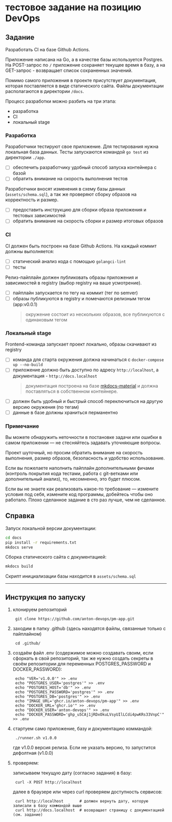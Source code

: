 # тестовое задание на позицию DevOps

## Задание

Разработать CI на базе Github Actions.

Приложение написана на Go, а в качестве базы используется Postgres.
На POST-запрос по `/` приложение сохраняет текущее время в базу,
а на GET-запрос - возвращает список сохраненных значений.

Помимо самого приложения в проекте присутствует документация,
которая поставляется в виде статического сайта.
Файлы документации располагаются в директории `/docs`.

Процесс разработки можно разбить на три этапа:

- разработка
- CI
- локальный stage

### Разработка

Разработчики тестируют свое приложение.
Для тестирования нужна локальная база данных.
Тесты запускаются командой `go test` из директории `./app`.

- [ ] обеспечить разработчику удобный способ запуска контейнера с базой
- [ ] обратить внимание на скорость выполнения тестов

Разработчики вносят изменения в схему базы данных (`assets/schema.sql`),
а так же проверяют сборку образов на корректность и размер.

- [ ] предоставить инструкцию для сборки образа приложения и тестовых зависимостей
- [ ] обратить внимание на скорость сборки и размер итоговых образов

### CI

CI должен быть построен на базе Github Actions. 
На каждый коммит должны выполняется:

- [ ] статический анализ кода с помощью `golangci-lint`
- [ ] тесты

Релиз-пайплайн должен публиковать образы приложения и зависимостей в registry
(выбор registry на ваше усмотрение).

- [ ] пайплайн запускается по тегу на коммит (тег по semver)
- [ ] образы публикуются в registry и помечаются релизным тегом (app:v0.0.1)
  > окружение состоит из нескольких образов,
  > все публикуются с одинаковым тегом

### Локальный stage

Frontend-команда запускает проект локально, образы скачивают из registry

- [ ] команда для старта окружения должна начинаться с `docker-compose up --no-build`
- [ ] приложение должно быть доступно по адресу `http://localhost`,
  а документация - `http://docs.localhost`
  > документация построена на базе [mkdocs-material](https://squidfunk.github.io/mkdocs-material/)
  > и должна поставляться в собственном контейнере.
- [ ] должен быть удобный и быстрый способ переключиться на другую версию окружения (по тегам)
- [ ] данные в базе должны храниться перманентно

### Примечание

Вы можете обнаружить неточности в постановке задачи или ошибки в самом приложении
— не стесняйтесь задавать уточняющие вопросы.

Проект шуточный, но просим обратить внимание на скорость выполнения,
размер образов, безопасность и удобство использование.

Если вы пожелаете наполнить пайплайн дополнительными фичами
(контроль покрытия кода тестами, работа с git-ветками или дополнительный анализ),
то, несомненно, это будет плюсом.

Если вы не знаете как реализовать какое-то требование — измените условия под себя,
измените код программы, добейтесь чтобы оно работало.
Плохо сделанное задание в сто раз лучше, чем не сделанное.

## Справка

Запуск локальной версии документации:

```sh
cd docs
pip install -r requirements.txt
mkdocs serve
```

Сборка статического сайта с документацией:

```sh
mkdocs build
```

Скрипт инициализации базы находится в `assets/schema.sql`

---------------------------------------------------------------------------------------------

## Инструкция по запуску

  1. клонируем репозиторий

          git clone https://github.com/anton-devops/pm-app.git

  2. заходим в папку .github (здесь находятся файлы, связанные только с пайплайном)

          cd .github/

  3. создаём файл .env (содержимое можно создавать своим, если сфоркать в свой репозиторий, так же нужно создать секреты в своём репозитории для переменных POSTGRES_PASSWORD и DOCKER_PASSWORD):
          
          echo "VER='v1.0.0'" >> .env
          echo "POSTGRES_USER='postgres'" >> .env
          echo "POSTGRES_HOST='db'" >> .env
          echo "POSTGRES_PASSWORD='postgres'" >> .env
          echo "POSTGRES_DB='postgres'" >> .env
          echo "IMAGE_URL='ghcr.io/anton-devops/pm-app'" >> .env
          echo "DOCKER_URL='ghcr.io'" >> .env
          echo "DOCKER_USER='anton-devops'" >> .env
          echo "DOCKER_PASSWORD='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'" >> .env

4. стартуем само приложение, базу и документацию коммандой:

        ./runner.sh v1.0.0

    где v1.0.0 версия релиза. Если не указать версию, то запустится дефолтная (v1.0.0)

5. проверяем:

    записываем текущую дату (согласно задания) в базу:

        curl -X POST http://localhost

    далее в браузере или через curl проверяем доступность сервисов:

        curl http://localhost       # должен вернуть дату, которую записали в базу коммандой выше
        curl http://docs.localhost  # возвращает страницу с документацией (см. задание)

